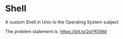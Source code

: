 # Shell

A custom Shell in Unix to the Operating System subject

The problem statement is:
	https://bit.ly/2qYK5Wd